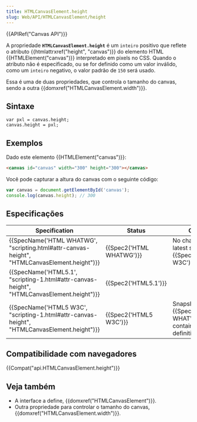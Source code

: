 ```yaml
---
title: HTMLCanvasElement.height
slug: Web/API/HTMLCanvasElement/height
---
```

{{APIRef("Canvas API")}}

A propriedade **`HTMLCanvasElement.height`** é um `inteiro` positivo que reflete o atributo {{htmlattrxref("height", "canvas")}} do elemento HTML {{HTMLElement("canvas")}} interpretado em pixels no CSS. Quando o atributo não é especificado, ou se for definido como um valor inválido, como um `inteiro` negativo, o valor padrão de `150` será usado.

Essa é uma de duas propriedades, que controla o tamanho do canvas, sendo a outra {{domxref("HTMLCanvasElement.width")}}.

## Sintaxe

```
var pxl = canvas.height;
canvas.height = pxl;
```

## Exemplos

Dado este elemento {{HTMLElement("canvas")}}:

```html
<canvas id="canvas" width="300" height="300"></canvas>
```

Você pode capturar a altura do canvas com o seguinte código:

```js
var canvas = document.getElementById('canvas');
console.log(canvas.height); // 300
```

## Especificações

| Specification                                                                                                                | Status                           | Comment                                                                                 |
| ---------------------------------------------------------------------------------------------------------------------------- | -------------------------------- | --------------------------------------------------------------------------------------- |
| {{SpecName('HTML WHATWG', "scripting.html#attr-canvas-height", "HTMLCanvasElement.height")}} | {{Spec2('HTML WHATWG')}} | No change since the latest snapshot, {{SpecName('HTML5 W3C')}}                   |
| {{SpecName('HTML5.1', "scripting-1.html#attr-canvas-height", "HTMLCanvasElement.height")}}     | {{Spec2('HTML5.1')}}     |                                                                                         |
| {{SpecName('HTML5 W3C', "scripting-1.html#attr-canvas-height", "HTMLCanvasElement.height")}} | {{Spec2('HTML5 W3C')}}     | Snapshot of the {{SpecName('HTML WHATWG')}} containing the initial definition. |

## Compatibilidade com navegadores

{{Compat("api.HTMLCanvasElement.height")}}

## Veja também

- A interface a define, {{domxref("HTMLCanvasElement")}}.
- Outra propriedade para controlar o tamanho do canvas, {{domxref("HTMLCanvasElement.width")}}.
